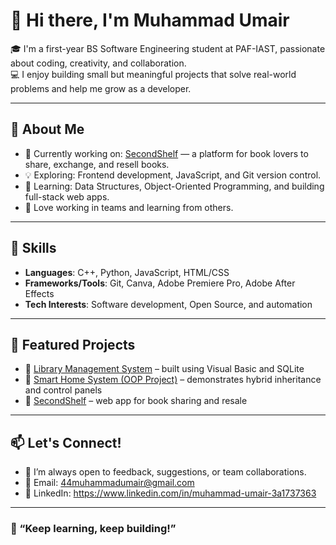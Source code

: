 # 👋 Hi there, I'm Muhammad Umair

🎓 I'm a first-year BS Software Engineering student at PAF-IAST, passionate about coding, creativity, and collaboration.  
💻 I enjoy building small but meaningful projects that solve real-world problems and help me grow as a developer.

---

## 🌟 About Me

- 🔭 Currently working on: [SecondShelf](https://github.com/your-username/SecondShelf) — a platform for book lovers to share, exchange, and resell books.
- 💡 Exploring: Frontend development, JavaScript, and Git version control.
- 🎯 Learning: Data Structures, Object-Oriented Programming, and building full-stack web apps.
- 🤝 Love working in teams and learning from others.

---

## 🧠 Skills

- **Languages**: C++, Python, JavaScript, HTML/CSS  
- **Frameworks/Tools**: Git, Canva, Adobe Premiere Pro, Adobe After Effects  
- **Tech Interests**: Software development, Open Source, and automation

---

## 📌 Featured Projects

- 🔹 [Library Management System](https://github.com/your-username/Library-Management-System) – built using Visual Basic and SQLite  
- 🔹 [Smart Home System (OOP Project)](https://github.com/your-username/SmartHomeSystem) – demonstrates hybrid inheritance and control panels  
- 🔹 [SecondShelf](https://github.com/your-username/SecondShelf) – web app for book sharing and resale

---

## 📫 Let's Connect!

- 💬 I’m always open to feedback, suggestions, or team collaborations.
- 📧 Email: 44muhammadumair@gmail.com
- 🔗 LinkedIn: https://www.linkedin.com/in/muhammad-umair-3a1737363

---

### 🚀 “Keep learning, keep building!”


